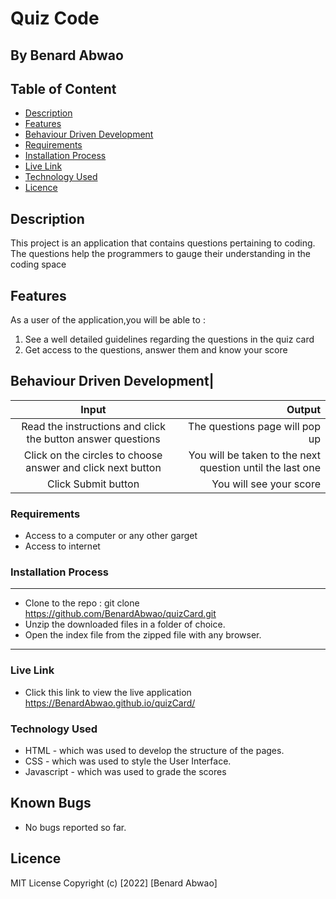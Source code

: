 # Quiz Code
 ## By Benard Abwao

 ## Table of Content
 - [Description](#description)
 - [Features](#features)
 - [Behaviour Driven Development](#Behaviour-Driven-Development)
 - [Requirements](#requirements)
 - [Installation Process](#installation-Process)
 - [Live Link](#Live-Link)
 - [Technology  Used](#technology-Used)
 - [Licence](#licence)
 ## Description
 <p>This project is an application that contains questions pertaining to coding. The questions help the programmers to gauge their understanding in the coding space</p>

## Features
As a user of the application,you will be able to :
1. See a well detailed guidelines regarding the questions in the quiz card
1. Get access to the questions, answer them and know your score

## Behaviour Driven Development|
| Input        | Output       |
| :----------: | -----------: |
|  Read the instructions and click the button answer questions |The questions page will pop up|
|  Click on the circles to choose answer and click next button   |You will be taken to the next question until the last one|
|Click Submit button| You will see your score|

 ###  Requirements
 * Access to  a computer or any other garget
 * Access to internet
 ### Installation Process
 ****
* Clone to the repo : git clone https://github.com/BenardAbwao/quizCard.git
* Unzip the downloaded files in a folder of choice.
* Open the index file from the zipped file with any browser.
 ****

### Live Link
- Click this link to view the live application https://BenardAbwao.github.io/quizCard/
### Technology  Used
* HTML - which was used to develop the structure of the pages.
* CSS - which was used to style the User Interface.
* Javascript - which was used to grade the scores

## Known Bugs
* No bugs reported so far.
## Licence
MIT License
Copyright (c) [2022] [Benard Abwao]


